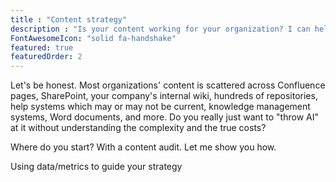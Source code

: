 ```yaml
---
title : "Content strategy"
description : "Is your content working for your organization? I can help you find out, and improve your user experience."
FontAwesomeIcon: "solid fa-handshake"
featured: true
featuredOrder: 2
---
```


Let's be honest. Most organizations' content is scattered across Confluence pages, SharePoint, your company's internal wiki, hundreds of repositories, help systems which may or may not be current, knowledge management systems, Word documents, and more. Do you really just want to "throw AI" at it without understanding the complexity and the true costs?

Where do you start? With a content audit. Let me show you how.

Using data/metrics to guide your strategy